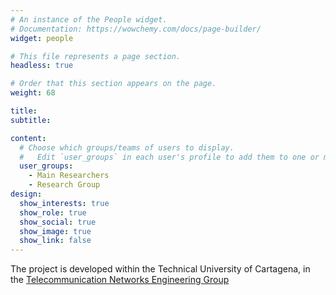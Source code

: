 ```yaml
---
# An instance of the People widget.
# Documentation: https://wowchemy.com/docs/page-builder/
widget: people

# This file represents a page section.
headless: true

# Order that this section appears on the page.
weight: 68

title: 
subtitle:

content:
  # Choose which groups/teams of users to display.
  #   Edit `user_groups` in each user's profile to add them to one or more of these groups.
  user_groups:
    - Main Researchers
    - Research Group
design:
  show_interests: true
  show_role: true
  show_social: true
  show_image: true
  show_link: false
---
```


The project is developed within the Technical University of Cartagena, in the [Telecommunication Networks Engineering Group](https://girtel.upct.es)